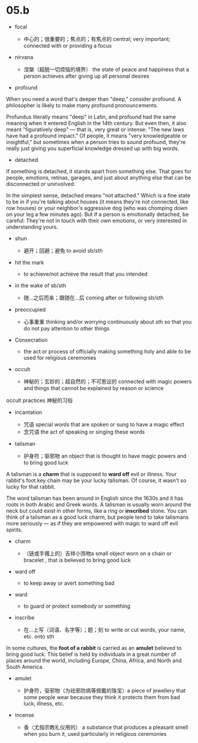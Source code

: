 # 05.b

- focal
  - 中心的；很重要的；焦点的；有焦点的 central; very important; connected with or providing a focus

- nirvana
  - 涅槃（超脱一切烦恼的境界） the state of peace and happiness that a person achieves after giving up all personal desires

- profound

When you need a word that's deeper than "deep," consider profound. A philosopher is likely to make many profound pronouncements.

Profundus literally means "deep" in Latin, and profound had the same meaning when it entered English in the 14th century. But even then, it also meant "figuratively deep" — that is, very great or intense: "The new laws have had a profound impact." Of people, it means "very knowledgeable or insightful," but sometimes when a person tries to sound profound, they're really just giving you superficial knowledge dressed up with big words.

- detached

If something is detached, it stands apart from something else. That goes for people, emotions, retinas, garages, and just about anything else that can be disconnected or uninvolved.

In the simplest sense, detached means "not attached." Which is a fine state to be in if you're talking about houses (it means they're not connected, like row houses) or your neighbor's aggressive dog (who was chomping down on your leg a few minutes ago). But if a person is emotionally detached, be careful: They're not in touch with their own emotions, or very interested in understanding yours.

- shun
  - 避开；回避；避免 to avoid sb/sth

- hit the mark
  - to achieve/​not achieve the result that you intended

- in the wake of sb/sth
  - 随…之后而来；跟随在…后 coming after or following sb/sth

- preoccupied
  - 心事重重 thinking and/or worrying continuously about sth so that you do not pay attention to other things

- Consecration
  - the act or process of officially making something holy and able to be used for religious ceremonies

- occult
  - 神秘的；玄妙的；超自然的；不可思议的 connected with magic powers and things that cannot be explained by reason or science

occult practices
神秘的习俗

- incantation
  - 咒语 special words that are spoken or sung to have a magic effect
  - 念咒语 the act of speaking or singing these words

- talisman
  - 护身符；驱邪物 an object that is thought to have magic powers and to bring good luck

A talisman is a **charm** that is supposed to **ward off** evil or illness. Your rabbit's foot key chain may be your lucky talisman. Of course, it wasn't so lucky for that rabbit.

The word talisman has been around in English since the 1630s and it has roots in both Arabic and Greek words. A talisman is usually worn around the neck but could exist in other forms, like a ring or **inscribed** stone. You can think of a talisman as a good luck charm, but people tend to take talismans more seriously — as if they are empowered with magic to ward off evil spirits.

- charm
  - （链或手镯上的）吉祥小饰物a small object worn on a chain or bracelet , that is believed to bring good luck

- ward off
  - to keep away or avert something bad

- ward
  - to guard or protect somebody or something

- inscribe
  - 在…上写（词语、名字等）；题；刻 to write or cut words, your name, etc. onto sth

In some cultures, the **foot of a rabbit** is carried as an **amulet** believed to bring good luck. This belief is held by individuals in a great number of places around the world, including Europe, China, Africa, and North and South America.

- amulet
  - 护身符，驱邪物（为祛邪防病等佩戴的珠宝）a piece of jewellery that some people wear because they think it protects them from bad luck, illness, etc.

- incense
  - 香（尤指宗教礼仪用的） a substance that produces a pleasant smell when you burn it, used particularly in religious ceremonies

